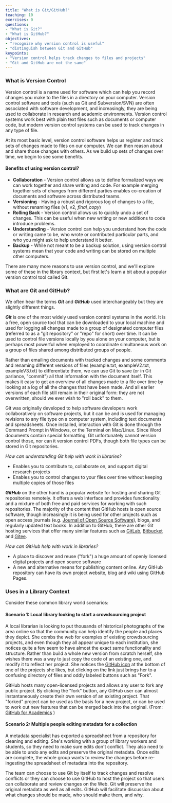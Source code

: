 ```yaml
---
title: "What is Git/GitHub?"
teaching: 10
exercises: 0
questions:
- "What is Git?"
- "What is GitHub?"
objectives:
- "recognize why version control is useful"
- "distinguish between Git and GitHub"
keypoints:
- "Version control helps track changes to files and projects"
- "Git and GitHub are not the same"
---
```


### What is Version Control

Version control is a name used for software which can help you record changes you make to the files in a directory on your computer. Version control software and tools (such as Git and Subversion/SVN) are often associated with software development, and increasingly, they are being used to collaborate in research and academic environments. Version control systems work best with plain text files such as documents or computer code, but modern version control systems can be used to track changes in any type of file.

At its most basic level, version control software helps us register and track sets of changes made to files on our computer. We can then reason about and share those changes with others. As we build up sets of changes over time, we begin to see some benefits.

#### Benefits of using version control?

* **Collaboration** - Version control allows us to define formalized ways we can work together and share writing and code. For example merging together sets of changes from different parties enables co-creation of documents and software across distributed teams.
* **Versioning** - Having a robust and rigorous log of changes to a file, without renaming files (v1, v2, _final_copy_)
* **Rolling Back** - Version control allows us to quickly undo a set of changes. This can be useful when new writing or new additions to code introduce problems.
* **Understanding** - Version control can help you understand how the code or writing came to be, who wrote or contributed particular parts, and who you might ask to help understand it better.
* **Backup** - While not meant to be a backup solution, using version control systems mean that your code and writing can be stored on multiple other computers.

There are many more reasons to use version control, and we'll explore some of these in the library context, but first let's learn a bit about a popular version control tool called Git.

### What are Git and GitHub?

We often hear the terms **_Git_** and **_GitHub_** used interchangeably but they are slightly different things.

**_Git_** is one of the most widely used version control systems in the world. It is a free, open source tool that can be downloaded to your local machine and used for logging all changes made to a group of designated computer files (referred to as a "git repository" or "repo" for short) over time. It can be used to control file versions locally by you alone on your computer, but is perhaps most powerful when employed to coordinate simultaneous work on a group of files shared among distributed groups of people. 

Rather than emailing documents with tracked changes and some comments and renaming different versions of files (example.txt, exampleV2.txt, exampleV3.txt) to differentiate them, we can use Git to save (or in Git parlance, "commit") all that information with the document itself. This makes it easy to get an overview of all changes made to a file over time by looking at a log of all the changes that have been made. And all earlier versions of each file still remain in their original form: they are not overwritten, should we ever wish to "roll back" to them. 

Git was originally developed to help software developers work collaboratively on software projects, but it can be and is used for managing revisions to any file type on a computer system, including text documents and spreadsheets. Once installed, interaction with Git is done through the Command Prompt in Windows, or the Terminal on Mac/Linux. Since Word documents contain special formatting, Git unfortunately cannot version control those, nor can it version control PDFs, though both file types can be stored in Git repositories.   

*How can understanding Git help with work in libraries?*
* Enables you to contribute to, collaborate on, and support digital research projects 
* Enables you to control changes to your files over time without keeping multiple copies of those files

**_GitHub_** on the other hand is a popular website for hosting and sharing Git repositories remotely. It offers a web interface and provides functionality and a mixture of both free and paid services for working with such repositories. The majority of the content that GitHub hosts is open source software, though increasingly it is being used for other projects such as open access journals (e.g. [Journal of Open Source Software](https://joss.theoj.org/)), blogs, and regularly updated text books.  In addition to GitHub, there are other Git hosting services that offer many similar features such as [GitLab](https://about.gitlab.com/), [Bitbucket](https://bitbucket.org/) and [Gitee](https://gitee.com/).

*How can GitHub help with work in libraries?* 
* A place to discover and reuse ("fork") a huge amount of openly licensed digital projects and open source software
* A new and alternative means for publishing content online. Any GitHub repository can have its own project website, blog and wiki using GitHub Pages.  


### Uses in a Library Context

Consider these common library world scenarios: 

#### Scenario 1: Local library looking to start a crowdsourcing project

A local librarian is looking to put thousands of historical photographs of the area online so that the community can help identify the people and places they depict. She combs the web for examples of existing crowdsourcing projects, and even though they all appear unique to each institution, she notices quite a few seem to have almost the exact same functionality and structure. Rather than build a whole new version from scratch herself, she wishes there was a way to just copy the code of an existing one, and modify it to reflect her project. She notices the [GitHub icon](https://github.com/logos) at the bottom of one of the projects she likes, but clicking on the link just brings her to a confusing directory of files and oddly labeled buttons such as "Fork".  

GitHub hosts many open-licensed projects and allows any user to fork any public project. By clicking the "fork" button, any GitHub user can almost instantaneously create their own version of an existing project. That "forked" project can be used as the basis for a new project, or can be used to work out new features that can be merged back into the original. (From: [GitHub for Academics](https://hybridpedagogy.org/push-pull-fork-github-for-academics/) )

#### Scenario 2: Multiple people editing metadata for a collection

A metadata specialist has exported a spreadsheet from a repository for cleaning and editing. She's working with a group of library workers and students, so they need to make sure edits don't conflict. They also need to be able to undo any edits and preserve the original metadata. Once edits are complete, the whole group wants to review the changes before re-ingesting the spreadsheet of metadata into the repository.

The team can choose to use Git by itself to track changes and resolve conflicts or they can choose to use GitHub to host the project so that users can collaborate and review changes on the Web. Git will preserve the original metadata as well as all edits. GitHub will facilitate discussion about what changes should be made, who should make them, and why.
